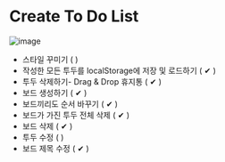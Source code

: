 # Create To Do List

![image](https://user-images.githubusercontent.com/84823612/162572373-c7f5cc29-af1b-40b1-a568-a8d040609c5e.png)

- 스타일 꾸미기 ( )
- 작성한 모든 투두를 localStorage에 저장 및 로드하기 ( ✔ )
- 투두 삭제하기- Drag & Drop 휴지통 ( ✔ )
- 보드 생성하기 ( ✔ )
- 보드끼리도 순서 바꾸기 ( ✔ )
- 보드가 가진 투두 전체 삭제 ( ✔ )
- 보드 삭제 ( ✔ )
- 투두 수정 ( )
- 보드 제목 수정 ( ✔ )
